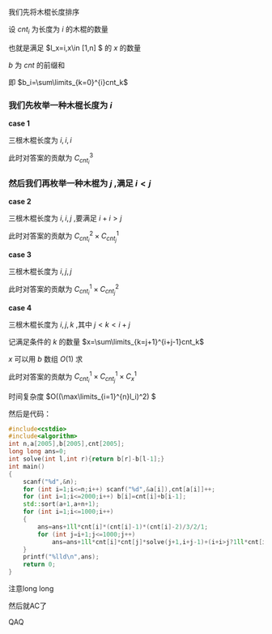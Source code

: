 我们先将木棍长度排序

设 $cnt_i$ 为长度为 $i$ 的木棍的数量

也就是满足 $l_x=i,x\in [1,n] $ 的 $x$ 的数量

$b$ 为 $cnt$ 的前缀和

即 $b_i=\sum\limits_{k=0}^{i}cnt_k$

### 我们先枚举一种木棍长度为 $i$

**case 1**

三根木棍长度为 $i,i,i$ 

此时对答案的贡献为 $C_{cnt_i}^{3}$

### 然后我们再枚举一种木棍为 $j$ ,满足 $i<j$

**case 2**

三根木棍长度为 $i,i,j$ ,要满足 $i+i>j$

此时对答案的贡献为 $C_{cnt_i}^{2}\times C_{cnt_j}^{1}$

**case 3**

三根木棍长度为 $i,j,j$

此时对答案的贡献为 $C_{cnt_i}^{1}\times C_{cnt_j}^{2}$

**case 4**

三根木棍长度为 $i,j,k$ ,其中 $j<k<i+j$

记满足条件的 $k$ 的数量 $x=\sum\limits_{k=j+1}^{i+j-1}cnt_k$

$x$ 可以用 $b$ 数组 $O(1)$ 求

此时对答案的贡献为 $C_{cnt_i}^{1}\times C_{cnt_j}^{1}\times C_{x}^{1}$

时间复杂度 $O((\max\limits_{i=1}^{n}l_i)^2) $

然后是代码：

```cpp
#include<cstdio>
#include<algorithm>
int n,a[2005],b[2005],cnt[2005];
long long ans=0;
int solve(int l,int r){return b[r]-b[l-1];}
int main()
{
	scanf("%d",&n);
	for (int i=1;i<=n;i++) scanf("%d",&a[i]),cnt[a[i]]++;
	for (int i=1;i<=2000;i++) b[i]=cnt[i]+b[i-1];
	std::sort(a+1,a+n+1);
	for (int i=1;i<=1000;i++)
	{
		ans=ans+1ll*cnt[i]*(cnt[i]-1)*(cnt[i]-2)/3/2/1;
		for (int j=i+1;j<=1000;j++)
	        ans=ans+1ll*cnt[i]*cnt[j]*solve(j+1,i+j-1)+(i+i>j?1ll*cnt[i]*(cnt[i]-1)/2/1*cnt[j]:0)+1ll*cnt[j]*(cnt[j]-1)/2/1*cnt[i];
	}
	printf("%lld\n",ans);
	return 0;
}
```

注意long long

然后就AC了

QAQ